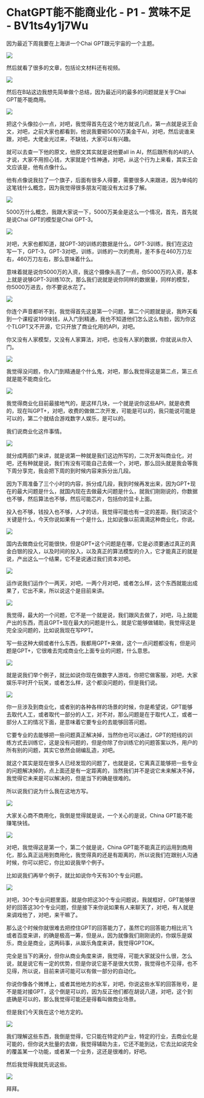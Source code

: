 # ChatGPT能不能商业化 - P1 - 赏味不足 - BV1ts4y1j7Wu

因为最近下周我要在上海讲一个Chai GPT跟元宇宙的一个主题。

![](img/ed866782722b02942226971f7dd68ad2_1.png)

然后就看了很多的文章，包括论文材料还有视频。

![](img/ed866782722b02942226971f7dd68ad2_3.png)

然后在B站这边我想先简单做个总结，因为最近问的最多的问题就是关于Chai GPT能不能商用。

![](img/ed866782722b02942226971f7dd68ad2_5.png)

把这个头像拉小一点，对吧，我觉得首先在这个地方就说几点，第一点就是说王会文，对吧，之前大家也都看到，他说我要砸5000万美金干AI，对吧，然后说谁来跟，对吧，大佬金光过来，不缺钱，大家可以有兴趣。

就可以去查一下他的原文，他原文其实就是说他要all in AI，然后跟所有的AI的人才说，大家不用担心钱，大家就是个性神通，对吧，从这个行为上来看，其实王会文应该是，他有点像什么。

他有点像说我拉了一个旗子，后面有很多人得要，需要很多人来跟进，因为单纯的这笔钱什么概念，因为我觉得很多朋友可能没有太过多了解。



![](img/ed866782722b02942226971f7dd68ad2_7.png)

5000万什么概念，我跟大家说一下，5000万美金是这么一个情况，首先，首先就是说Chai GPT的模型是Chai GPT-3。



![](img/ed866782722b02942226971f7dd68ad2_9.png)

对吧，大家也都知道，就GPT-3的训练的数据是什么，GPT-3训练，我们在这边写一下，GPT-3，GPT-3对吧，训练，训练的一次的费用，差不多在460万刀左右，460万刀左右，那么意味着什么。

意味着就是说你5000万的入资，我这个摄像头高了一点，你5000万的入资，基本上就是说够GPT-3训练10次，那么我们说就是说你同样的数据量，同样的模型，你5000万进去，你不要说水花了。



![](img/ed866782722b02942226971f7dd68ad2_11.png)

你连个声音都听不到，我觉得首先这是第一个问题，第二个问题就是说，我昨天看到一个课程说199块钱，从入门到精通，我也不知道他们怎么这么有脸，因为你这个TLGPT又不开源，它只开放了商业化用的API，对吧。

你又没有人家模型，又没有人家算法，对吧，也没有人家的数据，你就说从你入门。

![](img/ed866782722b02942226971f7dd68ad2_13.png)

我觉得没问题，你入门到精通是个什么鬼，对吧，那么我觉得这是第二点，第三点就是能不能商业化。

![](img/ed866782722b02942226971f7dd68ad2_15.png)

我觉得商业化目前最接地气的，是这样几块，一个就是说你这些API，就是收费的，现在叫GPT+，对吧，收费的做做二次开发，可能是可以的，我只能说可能是可以的，第二个就结合游戏数字人娱乐，是可以的。

我们说商业化这件事情。

![](img/ed866782722b02942226971f7dd68ad2_17.png)

就分成两部门来讲，就是说第一种就是我们这边所写的，二次开发叫商业化，对吧，还有种就是说，我们有没有可能自己去做一个，对吧，那么回头就是我会等我下周分享完，我会把下周的到时候内容来拆分出几段。

因为下周准备了三个小时的内容，拆分成几段，我到时候再发出来，因为GPT+现在的最大问题是什么，就国内现在去做最大问题是什么，就我们刚刚说的，你数据也不够，然后算法也不够，然后可能芯片，包括你的显卡上面。

投入也不够，钱投入也不够，人才的话，我觉得可能也有一定的差距，我们说这个关键是什么，今天你说如果有一个是什么，比如说像以前滴滴这种商业化，你说。



![](img/ed866782722b02942226971f7dd68ad2_19.png)

国内去做商业化可能很快，但是GPT+这个问题是在哪，它是必须要通过真正的真金白银的投入，以及时间的投入，以及真正的算法模型的介入，它才能真正的就是说，产出这么一个结果，它不是说通过我们资本对吧。



![](img/ed866782722b02942226971f7dd68ad2_21.png)

运作说我们运作个一两天，对吧，一两个月对吧，或者怎么样，这个东西就能出成果了，它出不来，所以说这个是目前来讲。



![](img/ed866782722b02942226971f7dd68ad2_23.png)

我觉得，最大的一个问题，它不是一个就是说，我们跟风去做了，对吧，马上就能产出的东西，而且GPT+现在最大的问题是什么，就是它能够做辅助，我觉得这是完全没问题的，比如说我现在写PPT。

写一些这种大纲或者什么东西，我都用GPT+来做，这个一点问题都没有，但是问题是GPT+，它很难去完成商业化上面专业的问题，什么意思。



![](img/ed866782722b02942226971f7dd68ad2_25.png)

就是说我们举个例子，就比如说你现在做数字人游戏，你把它做客服，对吧，大家娱乐平时开个玩笑，或者怎么样，这个都没问题的，但是我们说。



![](img/ed866782722b02942226971f7dd68ad2_27.png)

你一旦涉及到商业化，或者别的各种各样的场景的时候，你是希望说，GPT能够去取代人工，或者取代一部分的人工，对不对，那么问题是在于取代人工，或者一部分人工的情况下面，是意味着它要专业的去能够回答问题。

它要专业的去能够把一些问题真正解决掉，当然你也可以通过，GPT的短线的训练方式去训练它，这是没有问题的，但是你除了你训练它的问题答案以外，用户的所有别的问题，其实它依然会胡编乱造，对吧。

就这个其实是现在很多人已经发现的问题了，也就是说，它离真正能够把一些专业的问题解决掉的，点上面还是有一定距离的，当然我们并不是说它未来解决不掉，我觉得它未来是可以解决的，但是当下的确是很难的。

所以说我们说为什么我在这地方写。

![](img/ed866782722b02942226971f7dd68ad2_29.png)

大家关心商不商用化，我倒是觉得就是说，一个关心的是说，China GPT能不能赚笔快钱。

![](img/ed866782722b02942226971f7dd68ad2_31.png)

对吧，我觉得这是第一个，第二个就是说，China GPT能不能真正的运用到商用化，那么真正运用到商用化，我觉得真的还是有距离的，所以说我们在跟别人沟通时候，你可以把它，你比如说我举个例子。

比如说我们再举个例子，就比如说你今天有30个专业问题。

![](img/ed866782722b02942226971f7dd68ad2_33.png)

对吧，30个专业问题里面，就是你把这30个专业问题说，我就框好，GPT能够很好的回答这30个专业问题，但是接下来你说如果有人来聊天了，对吧，有人就是来调戏他了，对吧，来干嘛了。

那么这个时候你就很难去把控住GPT的回答能力了，虽然它的回答能力相比讯飞或者百度来讲，的确是极高一筹，但是从，因为就像我们刚刚说的，你娱乐是娱乐，商业是商业，这两码事，从娱乐角度来讲，我觉得GPTOK。

完全是当下的满分，但你从商业角度来讲，我觉得，可能大家就没什么很，怎么说，就是说它有一定的优势，但是你说它是不是很大优势，我觉得也不见得，也不见得，所以说，目前来讲可能可以有做一部分的自动化。

你说你像各个微博上，或者其他地方的水军，对吧，你说这些水军的回答账号，是不是能对接GPT，这个倒是可以的，因为反正他们都在胡说八道，对吧，这个到底确是可以的，那么我觉得可能还是得看叫做商业场景。

但是我们今天我在这个地方定的。

![](img/ed866782722b02942226971f7dd68ad2_35.png)

我们理解这些东西，我倒是觉得，它只能在特定的产业，特定的行业，去商业化是可能的，但你说大批量的去做，我觉得辅助为主，它还不能到达，它去比如说完全的覆盖某一个功能，或者某一个业务，这还是很难的，好吧。

然后我觉得我就先说这些。

![](img/ed866782722b02942226971f7dd68ad2_37.png)

拜拜。
